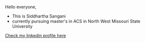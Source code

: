 Hello everyone,

* This is Siddhartha Sangani
* currently pursuing master's in ACS in North West Missouri State University

[Check my linkedin profile here](https://www.linkedin.com/in/siddhartha-sangani-592a121a9/)
